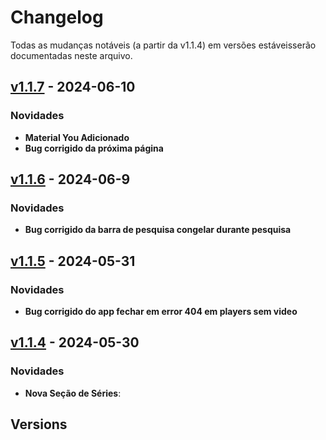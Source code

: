 # Changelog

Todas as mudanças notáveis ​​(a partir da v1.1.4) em versões estáveis ​​serão documentadas neste arquivo.

## [v1.1.7][1.1.7] - 2024-06-10

### Novidades

- **Material You Adicionado**
- **Bug corrigido da próxima página**

## [v1.1.6][1.1.6] - 2024-06-9

### Novidades

- **Bug corrigido da barra de pesquisa congelar durante pesquisa**

## [v1.1.5][1.1.5] - 2024-05-31

### Novidades

- **Bug corrigido do app fechar em error 404 em players sem video**

## [v1.1.4][1.1.4] - 2024-05-30

### Novidades

- **Nova Seção de Séries**: 

## Versions

[1.1.7]: https://github.com/LucasLixo/TV-Hub/releases/tag/1.1.7

[1.1.6]: https://github.com/LucasLixo/TV-Hub/releases/tag/1.1.6

[1.1.5]: https://github.com/LucasLixo/TV-Hub/releases/tag/1.1.5

[1.1.4]: https://github.com/LucasLixo/TV-Hub/releases/tag/1.1.4